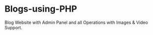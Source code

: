 # Blogs-using-PHP
Blog Website with Admin Panel and all Operations with Images &amp; Video Support.
